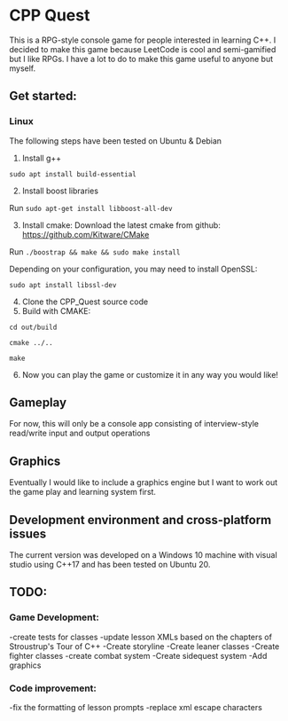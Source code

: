 # CPP Quest

This is a RPG-style console game for people interested in learning C++. I decided to make this game because LeetCode is cool and semi-gamified but I like RPGs. I have a lot to do to make this game useful to anyone but myself. 
 
## Get started:
### Linux
The following steps have been tested on Ubuntu & Debian 

1. Install g++

`sudo apt install build-essential`

2. Install boost libraries

Run `sudo apt-get install libboost-all-dev`

3. Install cmake: 
Download the latest cmake from github: https://github.com/Kitware/CMake

Run `./boostrap && make && sudo make install`

Depending on your configuration, you may need to install OpenSSL: 

`sudo apt install libssl-dev`

4. Clone the CPP_Quest source code
5. Build with CMAKE: 

`cd out/build`

`cmake ../..`

`make`

6. Now you can play the game or customize it in any way you would like!

## Gameplay
For now, this will only be a console app consisting of interview-style read/write input and output operations

## Graphics
Eventually I would like to include a graphics engine but I want to work out the game play and learning system first.

## Development environment and cross-platform issues
The current version was developed on a Windows 10 machine with visual studio using C++17 and has been tested on Ubuntu 20.

## TODO:
### Game Development:
-create tests for classes
-update lesson XMLs based on the chapters of Stroustrup's Tour of C++
-Create storyline
-Create leaner classes
-Create fighter classes
-create combat system
-Create sidequest system
-Add graphics

### Code improvement:
-fix the formatting of lesson prompts
-replace xml escape characters